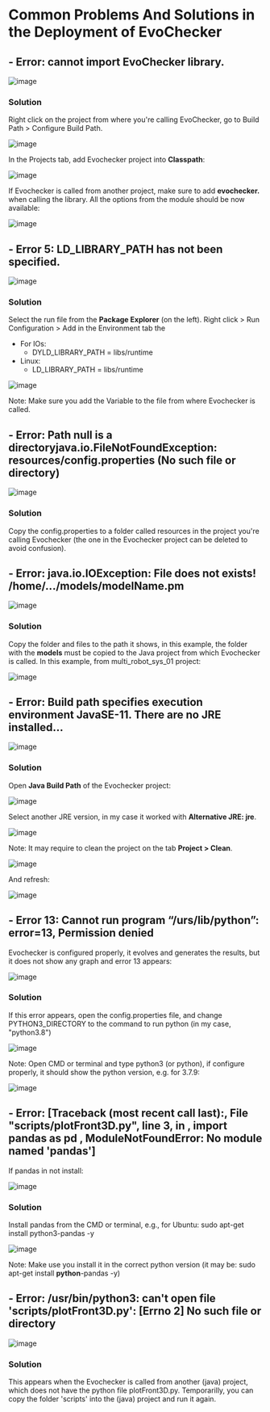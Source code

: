 # Common Problems And Solutions in the Deployment of EvoChecker

## - Error: cannot import EvoChecker library.

![image](https://user-images.githubusercontent.com/63869574/128541873-ccb0f642-6923-4cd0-9c3f-e96bb1df9cf5.png)

### Solution
Right click on the project from where you're calling EvoChecker, go to Build Path > Configure Build Path.

![image](https://user-images.githubusercontent.com/63869574/128542353-a00d6ca4-7650-4b14-88f6-3eec01cc4b94.png)

In the Projects tab, add Evochecker project into **Classpath**:

![image](https://user-images.githubusercontent.com/63869574/128542762-c3ad5e95-9f1b-4f2d-8d97-8bc1a60cdff3.png)

If Evochecker is called from another project, make sure to add **evochecker.** when calling the library. All the options from the module should be now available:

![image](https://user-images.githubusercontent.com/63869574/128543214-5e18bf04-b32c-4e4a-985b-ba364745ca6a.png)


## - Error 5: LD_LIBRARY_PATH has not been specified.
![image](https://user-images.githubusercontent.com/63869574/128391061-32caa09a-e9e9-4c17-baa5-0d6a8a576637.png)


### Solution
Select the run file from the **Package Explorer** (on the left). Right click > Run Configuration > Add in the Environment tab the 
- For IOs:
  -  DYLD_LIBRARY_PATH = libs/runtime
-  Linux:
   -  LD_LIBRARY_PATH = libs/runtime

![image](https://user-images.githubusercontent.com/63869574/128394099-9837da0a-80f9-489a-83b2-417c9dd2a5e2.png)

Note: Make sure you add the Variable to the file from where Evochecker is called.

## - Error: Path null is a directoryjava.io.FileNotFoundException: resources/config.properties (No such file or directory)

![image](https://user-images.githubusercontent.com/63869574/128543784-ae9fe7a9-a193-4eb6-aeea-cac366d5818e.png)


### Solution
Copy the config.properties to a folder called resources in the project you're calling Evochecker (the one in the Evochecker project can be deleted to avoid confusion). 


## - Error: java.io.IOException: File does not exists! /home/.../models/modelName.pm

![image](https://user-images.githubusercontent.com/63869574/128531880-8fdfcaa7-2f07-4e04-9895-fb2cc2b06066.png)

### Solution
Copy the folder and files to the path it shows, in this example, the folder with the **models** must be copied to the Java project from which Evochecker is called.
In this example, from multi_robot_sys_01 project:

![image](https://user-images.githubusercontent.com/63869574/128532776-3c41defc-8e13-4240-8d67-2e39ba5f647a.png)


## - Error: Build path specifies execution environment JavaSE-11. There are no JRE installed…

![image](https://user-images.githubusercontent.com/63869574/128539055-6327a1fa-13c1-48fa-816e-d9942a582299.png)

### Solution

Open **Java Build Path** of the Evochecker project:

![image](https://user-images.githubusercontent.com/63869574/128539518-02bf12a9-1915-4cb5-bcb7-edcf2a8edd48.png)

Select another JRE version, in my case it worked with **Alternative JRE: jre**.

![image](https://user-images.githubusercontent.com/63869574/128539965-b377f0a4-4115-4feb-ac69-a16dcaa4e3ca.png)

Note: It may require to clean the project on the tab **Project > Clean**.

![image](https://user-images.githubusercontent.com/63869574/128541153-da773398-d6ae-4ed5-a706-e058a1ad4f5b.png)

And refresh:

![image](https://user-images.githubusercontent.com/63869574/128541230-c858fac8-7646-4321-a9ba-164cb79f0668.png)


## - Error 13: Cannot run program “/urs/lib/python”: error=13, Permission denied

Evochecker is configured properly, it evolves and generates the results, but it does not show any graph and error 13 appears:

![image](https://user-images.githubusercontent.com/63869574/128369738-42852e64-b3d4-4a5d-a78c-6608b5d475aa.png)
### Solution
If this error appears, open the config.properties file, and change PYTHON3_DIRECTORY to the command to run python (in my case, "python3.8")

![image](https://user-images.githubusercontent.com/63869574/128370078-311fad50-950a-4c3b-92b3-fb6a71344adc.png)

Note: Open CMD or terminal and type python3 (or python), if configure properly, it should show the python version, e.g. for 3.7.9:

![image](https://user-images.githubusercontent.com/63869574/128370975-d370028c-7856-439a-be97-8adb61695379.png)

## - Error: [Traceback (most recent call last):,   File "scripts/plotFront3D.py", line 3, in <module>,     import pandas as pd , ModuleNotFoundError: No module named 'pandas']

If pandas in not install:
  
![image](https://user-images.githubusercontent.com/63869574/128372707-368d5ec1-6ec4-43a2-85de-71d61503c6e9.png)

### Solution
Install pandas from the CMD or terminal, e.g., for Ubuntu:
  sudo apt-get install python3-pandas -y
  
  ![image](https://user-images.githubusercontent.com/63869574/128373066-4f2b80c0-cb92-4b86-9f0b-f7bcd2d1950a.png)

  Note: Make use you install it in the correct python version (it may be: sudo apt-get install **python**-pandas -y)
  
 

## - Error: /usr/bin/python3: can't open file 'scripts/plotFront3D.py': [Errno 2] No such file or directory
  ![image](https://user-images.githubusercontent.com/63869574/128545208-5a738952-a6ac-46e5-ae90-c1cfb877a16d.png)

  ### Solution
  This appears when the Evochecker is called from another (java) project, which does not have the python file plotFront3D.py. Temporarilly, you can copy the folder 'scripts' into the (java) project and run it again.
  
